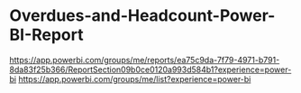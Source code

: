 # Overdues-and-Headcount-Power-BI-Report

https://app.powerbi.com/groups/me/reports/ea75c9da-7f79-4971-b791-8da83f25b366/ReportSection09b0ce0120a993d584b1?experience=power-bi
https://app.powerbi.com/groups/me/list?experience=power-bi
